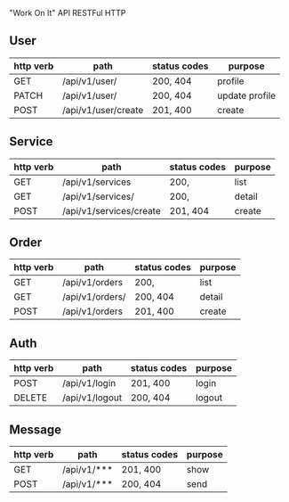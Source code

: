 "Work On It" API RESTFul HTTP


## User

| http verb | path                | status codes | purpose        |
|-----------|---------------------|--------------|----------------|
| GET       | /api/v1/user/<id>   | 200, 404     | profile        |
| PATCH     | /api/v1/user/<id>   | 200, 404     | update profile |
| POST      | /api/v1/user/create | 201, 400     | create         |


## Service

| http verb | path                    | status codes | purpose |
|-----------|-------------------------|--------------|---------|
| GET       | /api/v1/services        | 200,         | list    |
| GET       | /api/v1/services/<id>   | 200,         | detail  |
| POST      | /api/v1/services/create | 201, 404     | create  |


## Order

| http verb | path                | status codes | purpose |
|-----------|---------------------|--------------|---------|
| GET       | /api/v1/orders      | 200,         | list    |
| GET       | /api/v1/orders/<id> | 200, 404     | detail  |
| POST      | /api/v1/orders      | 201, 400     | create  |


## Auth

| http verb | path           | status codes | purpose |
|-----------|----------------|--------------|---------|
| POST      | /api/v1/login  | 201, 400     | login   |
| DELETE    | /api/v1/logout | 200, 404     | logout  |


## Message

| http verb | path        | status codes | purpose |
|-----------|-------------|--------------|---------|
| GET       | /api/v1/*** | 201, 400     | show    |
| POST      | /api/v1/*** | 200, 404     | send    |
